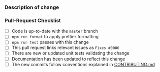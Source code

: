 <!--
  😀 Wonderful!  Thank you for opening a pull request for lapin.

  Please fill in the information below to expedite the review
  and (hopefully) merge of your change.

  If unsure about something.. just do as best as you're able,
  or reach out through our community support channels!
  https://github.com/sunrabbit123/lapin/blob/master/docs/support.md
-->

### Description of change

<!--
  Please be clear and concise what the change is intended to do,
  why this change is needed, and how you've verified that it
  corrects what you intended.

  In some cases it may be helpful to include the current behavior
  and the new behavior.

  If the change is related to an open issue, you can link it here.
  If you include `Fixes #0000` (replacing `0000` with the issue number)
  when this is merged it will automatically mark the issue as fixed and
  close it.
-->

### Pull-Request Checklist

<!--
  Please make sure to review and check all of the following.

  If an item is not applicable, you can add "N/A" to the end.
-->

-   [ ] Code is up-to-date with the `master` branch
-   [ ] `npm run format` to apply prettier formatting
-   [ ] `npm run test` passes with this change
-   [ ] This pull request links relevant issues as `Fixes #0000`
-   [ ] There are new or updated unit tests validating the change
-   [ ] Documentation has been updated to reflect this change
-   [ ] The new commits follow conventions explained in [CONTRIBUTING.md](https://github.com/sunrabbit123/lapin/blob/master/CONTRIBUTING.md)

<!--
  🎉 Thank you for contributing and making lapin even better!
-->
